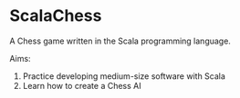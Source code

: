 # ScalaChess

A Chess game written in the Scala programming language.

Aims:

1. Practice developing medium-size software with Scala
2. Learn how to create a Chess AI
